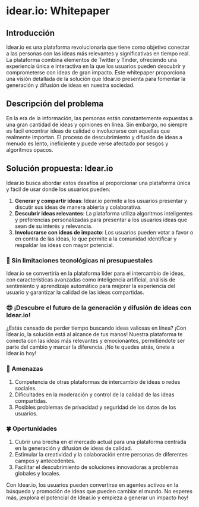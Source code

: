 # idear.io: Whitepaper

## Introducción

Idear.io es una plataforma revolucionaria que tiene como objetivo conectar a las personas con las ideas más relevantes y significativas en tiempo real. La plataforma combina elementos de Twitter y Tinder, ofreciendo una experiencia única e interactiva en la que los usuarios pueden descubrir y comprometerse con ideas de gran impacto. Este whitepaper proporciona una visión detallada de la solución que Idear.io presenta para fomentar la generación y difusión de ideas en nuestra sociedad.

## Descripción del problema

En la era de la información, las personas están constantemente expuestas a una gran cantidad de ideas y opiniones en línea. Sin embargo, no siempre es fácil encontrar ideas de calidad o involucrarse con aquellas que realmente importan. El proceso de descubrimiento y difusión de ideas a menudo es lento, ineficiente y puede verse afectado por sesgos y algoritmos opacos.

## Solución propuesta: Idear.io

Idear.io busca abordar estos desafíos al proporcionar una plataforma única y fácil de usar donde los usuarios pueden:

1. **Generar y compartir ideas**: Idear.io permite a los usuarios presentar y discutir sus ideas de manera abierta y colaborativa.
2. **Descubrir ideas relevantes**: La plataforma utiliza algoritmos inteligentes y preferencias personalizadas para presentar a los usuarios ideas que sean de su interés y relevancia.
3. **Involucrarse con ideas de impacto**: Los usuarios pueden votar a favor o en contra de las ideas, lo que permite a la comunidad identificar y respaldar las ideas con mayor potencial.

### 📄 Sin limitaciones tecnológicas ni presupuestales

Idear.io se convertiría en la plataforma líder para el intercambio de ideas, con características avanzadas como inteligencia artificial, análisis de sentimiento y aprendizaje automático para mejorar la experiencia del usuario y garantizar la calidad de las ideas compartidas.

### 😎 ¡Descubre el futuro de la generación y difusión de ideas con Idear.io!

¿Estás cansado de perder tiempo buscando ideas valiosas en línea? ¡Con Idear.io, la solución está al alcance de tus manos! Nuestra plataforma te conecta con las ideas más relevantes y emocionantes, permitiéndote ser parte del cambio y marcar la diferencia. ¡No te quedes atrás, únete a Idear.io hoy!

### 👀 Amenazas

1. Competencia de otras plataformas de intercambio de ideas o redes sociales.
2. Dificultades en la moderación y control de la calidad de las ideas compartidas.
3. Posibles problemas de privacidad y seguridad de los datos de los usuarios.

### 🍀 Oportunidades

1. Cubrir una brecha en el mercado actual para una plataforma centrada en la generación y difusión de ideas de calidad.
2. Estimular la creatividad y la colaboración entre personas de diferentes campos y antecedentes.
3. Facilitar el descubrimiento de soluciones innovadoras a problemas globales y locales.

Con Idear.io, los usuarios pueden convertirse en agentes activos en la búsqueda y promoción de ideas que pueden cambiar el mundo. No esperes más, ¡explora el potencial de Idear.io y empieza a generar un impacto hoy!